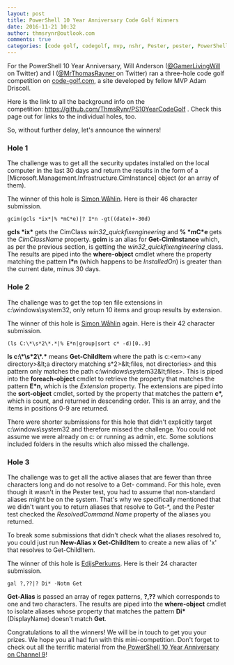 ```yaml
---
layout: post
title: PowerShell 10 Year Anniversary Code Golf Winners
date: 2016-11-21 10:32
author: thmsrynr@outlook.com
comments: true
categories: [code golf, codegolf, mvp, nshr, Pester, pester, PowerShell, powershell, powershell10year]
---
```

For the PowerShell 10 Year Anniversary, Will Anderson (<a href="http://twitter.com/gamerlivingwill" target="_blank">@GamerLivingWill</a> on Twitter) and I (<a href="http://twitter.com/mrthomasrayner" target="_blank">@MrThomasRayner </a>on Twitter) ran a three-hole code golf competition on <a href="http://www.code-golf.com" target="_blank">code-golf.com</a>, a site developed by fellow MVP Adam Driscoll.

Here is the link to all the background info on the competition: <a href="https://github.com/ThmsRynr/PS10YearCodeGolf" target="_blank">https://github.com/ThmsRynr/PS10YearCodeGolf</a> . Check this page out for links to the individual holes, too.

So, without further delay, let's announce the winners!

<h3>Hole 1</h3>

The challenge was to get all the security updates installed on the local computer in the last 30 days and return the results in the form of a [Microsoft.Management.Infrastructure.CimInstance] object (or an array of them).

The winner of this hole is <a href="https://github.com/SimonWahlin" target="_blank">Simon Wåhlin</a>. Here is their 46 character submission.

```
gcim(gcls *ix*|% *mC*e)|? I*n -gt((date)+-30d)
```

<strong>gcls &#42;ix&#42; </strong>gets the CimClass <em>win32_quickfixengineering</em> and <strong>% &#42;mC&#42;e </strong>gets the <em>CimClassName</em> property. <strong>gcim</strong> is an alias for <strong>Get-CimInstance </strong>which, as per the previous section, is getting the <em>win32_quickfixengineering</em> class. The results are piped into the <strong>where-object</strong> cmdlet where the property matching the pattern <strong>I*n</strong> (which happens to be <em>InstalledOn</em>) is greater than the current date, minus 30 days.

<h3>Hole 2</h3>

The challenge was to get the top ten file extensions in c:\windows\system32, only return 10 items and group results by extension.

The winner of this hole is <a href="https://github.com/SimonWahlin" target="_blank">Simon Wåhlin</a> again. Here is their 42 character submission.

```
(ls C:\*\s*2\*.*|% E*n|group|sort c* -d)[0..9]
```

<strong>ls c:&#92;&#42;&#92;s&#42;2&#92;&#42;.&#42;</strong> means <strong>Get-ChildItem</strong> where the path is c:\<em>&lt;any directory&gt;\&lt;a directory matching s&#42;2&gt;\&lt;files, not directories&gt; </em>and this pattern only matches the path c:\windows\system32\&lt;files&gt;. This is piped into the <strong>foreach-object</strong> cmdlet to retrieve the property that matches the pattern <strong>E&#42;n</strong>,<strong> </strong>which is the <em>Extension</em> property. The extensions are piped into the <strong>sort-object</strong> cmdlet, sorted by the property that matches the pattern <strong>c&#42;,</strong> which is count, and returned in descending order. This is an array, and the items in positions 0-9 are returned.

There were shorter submissions for this hole that didn't explicitly target c:\windows\system32 and therefore missed the challenge. You could not assume we were already on c: or running as admin, etc. Some solutions included folders in the results which also missed the challenge.

<h3>Hole 3</h3>

The challenge was to get all the active aliases that are fewer than three characters long and do not resolve to a Get- command. For this hole, even though it wasn't in the Pester test, you had to assume that non-standard aliases might be on the system. That's why we specifically mentioned that we didn't want you to return aliases that resolve to Get-&#42;, and the Pester test checked the <em>ResolvedCommand.Name</em> property of the aliases you returned.

To break some submissions that didn't check what the aliases resolved to, you could just run <strong>New-Alias x Get-ChildItem</strong> to create a new alias of 'x' that resolves to Get-ChildItem.

The winner of this hole is <a href="https://github.com/EdijsPerkums" target="_blank">EdijsPerkums</a>. Here is their 24 character submission.

```
gal ?,??|? Di* -Notm Get
```

<strong>Get-Alias </strong>is passed an array of regex patterns, <strong>?,??</strong> which corresponds to one and two characters. The results are piped into the <strong>where-object</strong> cmdlet to isolate aliases whose property that matches the pattern <strong>Di&#42;</strong> (DisplayName) doesn't match <strong>Get</strong>.

Congratulations to all the winners! We will be in touch to get you your prizes. We hope you all had fun with this mini-competition. Don't forget to check out all the terrific material from the<a href="https://channel9.msdn.com/Events/PowerShell-Team/PowerShell-10-Year-Anniversary" target="_blank"> PowerShell 10 Year Anniversary on Channel 9</a>!
